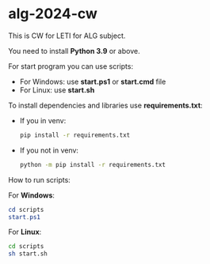 # alg-2024-cw
This is CW for LETI for ALG subject. 

You need to install **Python 3.9** or above.

For start program you can use scripts:
- For Windows: use **start.ps1** or **start.cmd** file
- For Linux: use **start.sh**

To install dependencies and libraries use **requirements.txt**:

- If you in venv:
    ```sh
    pip install -r requirements.txt
    ```
- If you not in venv:
    ```sh
    python -m pip install -r requirements.txt
    ```

How to run scripts:

For **Windows**:
```powershell
cd scripts
start.ps1
```

For **Linux**:
```bash
cd scripts
sh start.sh
```